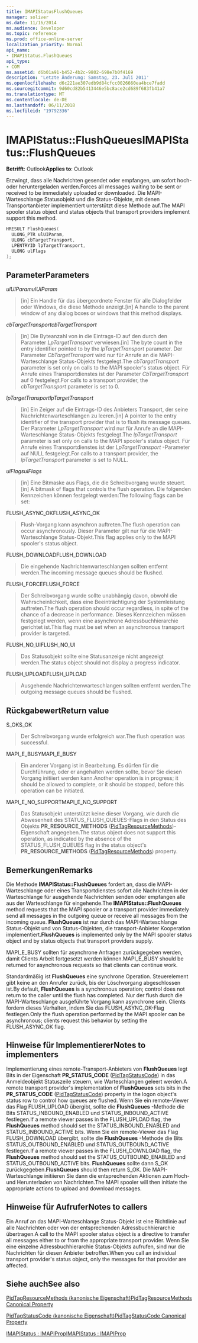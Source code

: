 ```yaml
---
title: IMAPIStatusFlushQueues
manager: soliver
ms.date: 11/16/2014
ms.audience: Developer
ms.topic: reference
ms.prod: office-online-server
localization_priority: Normal
api_name:
- IMAPIStatus.FlushQueues
api_type:
- COM
ms.assetid: d6b01a91-b452-4b2c-9802-698e7b0f4169
description: 'Letzte Änderung: Samstag, 23. Juli 2011'
ms.openlocfilehash: d6c221ae307edb9d84cfcc0026660ea4bce7fadd
ms.sourcegitcommit: 9d60cd82b5413446e5bc8ace2cd689f683fb41a7
ms.translationtype: MT
ms.contentlocale: de-DE
ms.lasthandoff: 06/11/2018
ms.locfileid: "19792336"
---
```

# <a name="imapistatusflushqueues"></a><span data-ttu-id="59e23-103">IMAPIStatus::FlushQueues</span><span class="sxs-lookup"><span data-stu-id="59e23-103">IMAPIStatus::FlushQueues</span></span>

  
  
<span data-ttu-id="59e23-104">**Betrifft**: Outlook</span><span class="sxs-lookup"><span data-stu-id="59e23-104">**Applies to**: Outlook</span></span> 
  
<span data-ttu-id="59e23-105">Erzwingt, dass alle Nachrichten gesendet oder empfangen, um sofort hoch- oder heruntergeladen werden.</span><span class="sxs-lookup"><span data-stu-id="59e23-105">Forces all messages waiting to be sent or received to be immediately uploaded or downloaded.</span></span> <span data-ttu-id="59e23-106">Die MAPI-Warteschlange Statusobjekt und die Status-Objekte, mit denen Transportanbieter implementiert unterstützt diese Methode auf.</span><span class="sxs-lookup"><span data-stu-id="59e23-106">The MAPI spooler status object and status objects that transport providers implement support this method.</span></span>
  
```cpp
HRESULT FlushQueues(
  ULONG_PTR ulUIParam,
  ULONG cbTargetTransport,
  LPENTRYID lpTargetTransport,
  ULONG ulFlags
);
```

## <a name="parameters"></a><span data-ttu-id="59e23-107">Parameter</span><span class="sxs-lookup"><span data-stu-id="59e23-107">Parameters</span></span>

 <span data-ttu-id="59e23-108">_ulUIParam_</span><span class="sxs-lookup"><span data-stu-id="59e23-108">_ulUIParam_</span></span>
  
> <span data-ttu-id="59e23-109">[in] Ein Handle für das übergeordnete Fenster für alle Dialogfelder oder Windows, die diese Methode anzeigt.</span><span class="sxs-lookup"><span data-stu-id="59e23-109">[in] A handle to the parent window of any dialog boxes or windows that this method displays.</span></span>
    
 <span data-ttu-id="59e23-110">_cbTargetTransport_</span><span class="sxs-lookup"><span data-stu-id="59e23-110">_cbTargetTransport_</span></span>
  
> <span data-ttu-id="59e23-111">[in] Die Byteanzahl von in die Eintrags-ID auf den durch den Parameter _LpTargetTransport_ verwiesen.</span><span class="sxs-lookup"><span data-stu-id="59e23-111">[in] The byte count in the entry identifier pointed to by the  _lpTargetTransport_ parameter.</span></span> <span data-ttu-id="59e23-112">Der Parameter _CbTargetTransport_ wird nur für Anrufe an die MAPI-Warteschlange Status-Objekts festgelegt.</span><span class="sxs-lookup"><span data-stu-id="59e23-112">The  _cbTargetTransport_ parameter is set only on calls to the MAPI spooler's status object.</span></span> <span data-ttu-id="59e23-113">Für Anrufe eines Transportdienstes ist der Parameter _CbTargetTransport_ auf 0 festgelegt.</span><span class="sxs-lookup"><span data-stu-id="59e23-113">For calls to a transport provider, the  _cbTargetTransport_ parameter is set to 0.</span></span> 
    
 <span data-ttu-id="59e23-114">_lpTargetTransport_</span><span class="sxs-lookup"><span data-stu-id="59e23-114">_lpTargetTransport_</span></span>
  
> <span data-ttu-id="59e23-115">[in] Ein Zeiger auf die Eintrags-ID des Anbieters Transport, der seine Nachrichtenwarteschlangen zu leeren.</span><span class="sxs-lookup"><span data-stu-id="59e23-115">[in] A pointer to the entry identifier of the transport provider that is to flush its message queues.</span></span> <span data-ttu-id="59e23-116">Der Parameter _LpTargetTransport_ wird nur für Anrufe an die MAPI-Warteschlange Status-Objekts festgelegt.</span><span class="sxs-lookup"><span data-stu-id="59e23-116">The  _lpTargetTransport_ parameter is set only on calls to the MAPI spooler's status object.</span></span> <span data-ttu-id="59e23-117">Für Anrufe eines Transportdienstes ist der _LpTargetTransport_ -Parameter auf NULL festgelegt.</span><span class="sxs-lookup"><span data-stu-id="59e23-117">For calls to a transport provider, the  _lpTargetTransport_ parameter is set to NULL.</span></span> 
    
 <span data-ttu-id="59e23-118">_ulFlags_</span><span class="sxs-lookup"><span data-stu-id="59e23-118">_ulFlags_</span></span>
  
> <span data-ttu-id="59e23-119">[in] Eine Bitmaske aus Flags, die die Schreibvorgang wurde steuert.</span><span class="sxs-lookup"><span data-stu-id="59e23-119">[in] A bitmask of flags that controls the flush operation.</span></span> <span data-ttu-id="59e23-120">Die folgenden Kennzeichen können festgelegt werden:</span><span class="sxs-lookup"><span data-stu-id="59e23-120">The following flags can be set:</span></span>
    
<span data-ttu-id="59e23-121">FLUSH_ASYNC_OK</span><span class="sxs-lookup"><span data-stu-id="59e23-121">FLUSH_ASYNC_OK</span></span> 
  
> <span data-ttu-id="59e23-122">Flush-Vorgang kann asynchron auftreten.</span><span class="sxs-lookup"><span data-stu-id="59e23-122">The flush operation can occur asynchronously.</span></span> <span data-ttu-id="59e23-123">Dieser Parameter gilt nur für die MAPI-Warteschlange Status-Objekt.</span><span class="sxs-lookup"><span data-stu-id="59e23-123">This flag applies only to the MAPI spooler's status object.</span></span> 
    
<span data-ttu-id="59e23-124">FLUSH_DOWNLOAD</span><span class="sxs-lookup"><span data-stu-id="59e23-124">FLUSH_DOWNLOAD</span></span> 
  
> <span data-ttu-id="59e23-125">Die eingehende Nachrichtenwarteschlangen sollten entfernt werden.</span><span class="sxs-lookup"><span data-stu-id="59e23-125">The incoming message queues should be flushed.</span></span>
    
<span data-ttu-id="59e23-126">FLUSH_FORCE</span><span class="sxs-lookup"><span data-stu-id="59e23-126">FLUSH_FORCE</span></span> 
  
> <span data-ttu-id="59e23-127">Der Schreibvorgang wurde sollte unabhängig davon, obwohl die Wahrscheinlichkeit, dass eine Beeinträchtigung der Systemleistung auftreten.</span><span class="sxs-lookup"><span data-stu-id="59e23-127">The flush operation should occur regardless, in spite of the chance of a decrease in performance.</span></span> <span data-ttu-id="59e23-128">Dieses Kennzeichen müssen festgelegt werden, wenn eine asynchrone Adressbuchhierarchie gerichtet ist.</span><span class="sxs-lookup"><span data-stu-id="59e23-128">This flag must be set when an asynchronous transport provider is targeted.</span></span>
    
<span data-ttu-id="59e23-129">FLUSH_NO_UI</span><span class="sxs-lookup"><span data-stu-id="59e23-129">FLUSH_NO_UI</span></span> 
  
> <span data-ttu-id="59e23-130">Das Statusobjekt sollte eine Statusanzeige nicht angezeigt werden.</span><span class="sxs-lookup"><span data-stu-id="59e23-130">The status object should not display a progress indicator.</span></span>
    
<span data-ttu-id="59e23-131">FLUSH_UPLOAD</span><span class="sxs-lookup"><span data-stu-id="59e23-131">FLUSH_UPLOAD</span></span> 
  
> <span data-ttu-id="59e23-132">Ausgehende Nachrichtenwarteschlangen sollten entfernt werden.</span><span class="sxs-lookup"><span data-stu-id="59e23-132">The outgoing message queues should be flushed.</span></span>
    
## <a name="return-value"></a><span data-ttu-id="59e23-133">Rückgabewert</span><span class="sxs-lookup"><span data-stu-id="59e23-133">Return value</span></span>

<span data-ttu-id="59e23-134">S_OK</span><span class="sxs-lookup"><span data-stu-id="59e23-134">S_OK</span></span> 
  
> <span data-ttu-id="59e23-135">Der Schreibvorgang wurde erfolgreich war.</span><span class="sxs-lookup"><span data-stu-id="59e23-135">The flush operation was successful.</span></span>
    
<span data-ttu-id="59e23-136">MAPI_E_BUSY</span><span class="sxs-lookup"><span data-stu-id="59e23-136">MAPI_E_BUSY</span></span> 
  
> <span data-ttu-id="59e23-137">Ein anderer Vorgang ist in Bearbeitung. Es dürfen für die Durchführung, oder er angehalten werden sollte, bevor Sie diesen Vorgang initiiert werden kann.</span><span class="sxs-lookup"><span data-stu-id="59e23-137">Another operation is in progress; it should be allowed to complete, or it should be stopped, before this operation can be initiated.</span></span>
    
<span data-ttu-id="59e23-138">MAPI_E_NO_SUPPORT</span><span class="sxs-lookup"><span data-stu-id="59e23-138">MAPI_E_NO_SUPPORT</span></span> 
  
> <span data-ttu-id="59e23-139">Das Statusobjekt unterstützt keine dieser Vorgang, wie durch die Abwesenheit des STATUS_FLUSH_QUEUES-Flags in den Status des Objekts **PR_RESOURCE_METHODS** ([PidTagResourceMethods](pidtagresourcemethods-canonical-property.md))-Eigenschaft angegeben.</span><span class="sxs-lookup"><span data-stu-id="59e23-139">The status object does not support this operation, as indicated by the absence of the STATUS_FLUSH_QUEUES flag in the status object's **PR_RESOURCE_METHODS** ([PidTagResourceMethods](pidtagresourcemethods-canonical-property.md)) property.</span></span>
    
## <a name="remarks"></a><span data-ttu-id="59e23-140">Bemerkungen</span><span class="sxs-lookup"><span data-stu-id="59e23-140">Remarks</span></span>

<span data-ttu-id="59e23-141">Die Methode **IMAPIStatus::FlushQueues** fordert an, dass die MAPI-Warteschlange oder eines Transportdienstes sofort alle Nachrichten in der Warteschlange für ausgehende Nachrichten senden oder empfangen alle aus der Warteschlange für eingehende.</span><span class="sxs-lookup"><span data-stu-id="59e23-141">The **IMAPIStatus::FlushQueues** method requests that the MAPI spooler or a transport provider immediately send all messages in the outgoing queue or receive all messages from the incoming queue.</span></span> <span data-ttu-id="59e23-142">**FlushQueues** ist nur durch das MAPI-Warteschlange Status-Objekt und von Status-Objekten, die transport-Anbieter Kooperation implementiert.</span><span class="sxs-lookup"><span data-stu-id="59e23-142">**FlushQueues** is implemented only by the MAPI spooler status object and by status objects that transport providers supply.</span></span> 
  
<span data-ttu-id="59e23-143">MAPI_E_BUSY sollten für asynchrone Anfragen zurückgegeben werden, damit Clients Arbeit fortgesetzt werden können.</span><span class="sxs-lookup"><span data-stu-id="59e23-143">MAPI_E_BUSY should be returned for asynchronous requests so that clients can continue work.</span></span> 
  
<span data-ttu-id="59e23-144">Standardmäßig ist **FlushQueues** eine synchrone Operation. Steuerelement gibt keine an den Anrufer zurück, bis der Löschvorgang abgeschlossen ist.</span><span class="sxs-lookup"><span data-stu-id="59e23-144">By default, **FlushQueues** is a synchronous operation; control does not return to the caller until the flush has completed.</span></span> <span data-ttu-id="59e23-145">Nur der flush durch die MAPI-Warteschlange ausgeführte Vorgang kann asynchrone sein. Clients fordern dieses Verhalten, indem Sie das FLUSH_ASYNC_OK-Flag festlegen.</span><span class="sxs-lookup"><span data-stu-id="59e23-145">Only the flush operation performed by the MAPI spooler can be asynchronous; clients request this behavior by setting the FLUSH_ASYNC_OK flag.</span></span> 
  
## <a name="notes-to-implementers"></a><span data-ttu-id="59e23-146">Hinweise für Implementierer</span><span class="sxs-lookup"><span data-stu-id="59e23-146">Notes to implementers</span></span>

<span data-ttu-id="59e23-147">Implementierung eines remote-Transport-Anbieters von **FlushQueues** legt Bits in der Eigenschaft **PR_STATUS_CODE** ([PidTagStatusCode](pidtagstatuscode-canonical-property.md)) in das Anmeldeobjekt Statuszeile steuern, wie Warteschlangen geleert werden.</span><span class="sxs-lookup"><span data-stu-id="59e23-147">A remote transport provider's implementation of **FlushQueues** sets bits in the **PR_STATUS_CODE** ([PidTagStatusCode](pidtagstatuscode-canonical-property.md)) property in the logon object's status row to control how queues are flushed.</span></span> <span data-ttu-id="59e23-148">Wenn Sie ein remote-Viewer das Flag FLUSH_UPLOAD übergibt, sollte die **FlushQueues** -Methode die Bits STATUS_INBOUND_ENABLED und STATUS_INBOUND_ACTIVE festlegen.</span><span class="sxs-lookup"><span data-stu-id="59e23-148">If a remote viewer passes in the FLUSH_UPLOAD flag, the **FlushQueues** method should set the STATUS_INBOUND_ENABLED and STATUS_INBOUND_ACTIVE bits.</span></span> <span data-ttu-id="59e23-149">Wenn Sie ein remote-Viewer das Flag FLUSH_DOWNLOAD übergibt, sollte die **FlushQueues** -Methode die Bits STATUS_OUTBOUND_ENABLED und STATUS_OUTBOUND_ACTIVE festlegen.</span><span class="sxs-lookup"><span data-stu-id="59e23-149">If a remote viewer passes in the FLUSH_DOWNLOAD flag, the **FlushQueues** method should set the STATUS_OUTBOUND_ENABLED and STATUS_OUTBOUND_ACTIVE bits.</span></span> <span data-ttu-id="59e23-150">**FlushQueues** sollte dann S_OK zurückgegeben.</span><span class="sxs-lookup"><span data-stu-id="59e23-150">**FlushQueues** should then return S_OK.</span></span> <span data-ttu-id="59e23-151">Die MAPI-Warteschlange initiieren Sie dann die entsprechenden Aktionen zum Hoch- und Herunterladen von Nachrichten.</span><span class="sxs-lookup"><span data-stu-id="59e23-151">The MAPI spooler will then initiate the appropriate actions to upload and download messages.</span></span> 
  
## <a name="notes-to-callers"></a><span data-ttu-id="59e23-152">Hinweise für Aufrufer</span><span class="sxs-lookup"><span data-stu-id="59e23-152">Notes to callers</span></span>

<span data-ttu-id="59e23-153">Ein Anruf an das MAPI-Warteschlange Status-Objekt ist eine Richtlinie auf alle Nachrichten oder von der entsprechenden Adressbuchhierarchie übertragen.</span><span class="sxs-lookup"><span data-stu-id="59e23-153">A call to the MAPI spooler status object is a directive to transfer all messages either to or from the appropriate transport provider.</span></span> <span data-ttu-id="59e23-154">Wenn Sie eine einzelne Adressbuchhierarchie Status-Objekts aufrufen, sind nur die Nachrichten für diesen Anbieter betroffen.</span><span class="sxs-lookup"><span data-stu-id="59e23-154">When you call an individual transport provider's status object, only the messages for that provider are affected.</span></span>
  
## <a name="see-also"></a><span data-ttu-id="59e23-155">Siehe auch</span><span class="sxs-lookup"><span data-stu-id="59e23-155">See also</span></span>



[<span data-ttu-id="59e23-156">PidTagResourceMethods (kanonische Eigenschaft)</span><span class="sxs-lookup"><span data-stu-id="59e23-156">PidTagResourceMethods Canonical Property</span></span>](pidtagresourcemethods-canonical-property.md)
  
[<span data-ttu-id="59e23-157">PidTagStatusCode (kanonische Eigenschaft)</span><span class="sxs-lookup"><span data-stu-id="59e23-157">PidTagStatusCode Canonical Property</span></span>](pidtagstatuscode-canonical-property.md)
  
[<span data-ttu-id="59e23-158">IMAPIStatus : IMAPIProp</span><span class="sxs-lookup"><span data-stu-id="59e23-158">IMAPIStatus : IMAPIProp</span></span>](imapistatusimapiprop.md)

